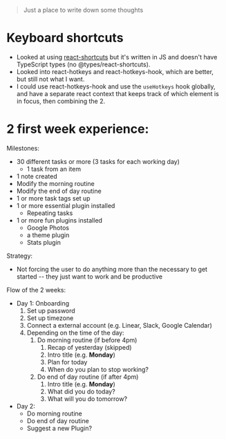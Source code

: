 > Just a place to write down some thoughts

# Keyboard shortcuts

- Looked at using [react-shortcuts](https://www.npmjs.com/package/react-shortcuts) but it's written in JS and doesn't have TypeScript types (no @types/react-shortcuts).
- Looked into react-hotkeys and react-hotkeys-hook, which are better, but still not what I want.
- I could use react-hotkeys-hook and use the `useHotkeys` hook globally, and have a separate react context that keeps track of which element is in focus, then combining the 2.

# 2 first week experience:

Milestones:
- 30 different tasks or more (3 tasks for each working day)
  - 1 task from an item
- 1 note created
- Modify the morning routine
- Modify the end of day routine
- 1 or more task tags set up
- 1 or more essential plugin installed
  - Repeating tasks
- 1 or more fun plugins installed
  - Google Photos
  - a theme plugin
  - Stats plugin

Strategy:
- Not forcing the user to do anything more than the necessary to get started -- they just want to work and be productive

Flow of the 2 weeks:
- Day 1: Onboarding
  1. Set up password
  2. Set up timezone
  3. Connect a external account (e.g. Linear, Slack, Google Calendar)
  4. Depending on the time of the day:
     1. Do morning routine (if before 4pm)
        1. Recap of yesterday (skipped)
        2. Intro title (e.g. **Monday**)
        3. Plan for today
        4. When do you plan to stop working?
     2. Do end of day routine (if after 4pm)
        1. Intro title (e.g. **Monday**)
        2. What did you do today?
        3. What will you do tomorrow?
- Day 2:
  - Do morning routine
  - Do end of day routine
  - Suggest a new Plugin?